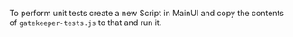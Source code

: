 To perform unit tests create a new Script in MainUI and copy the contents of `gatekeeper-tests.js` to that and run it. 

